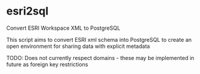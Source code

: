 # esri2sql
Convert ESRI Workspace XML to PostgreSQL

This script aims to convert ESRI xml schema into PostgreSQL to create an open environment for sharing data with explicit metadata

TODO:
Does not currently respect domains - these may be implemented in future as foreign key restrictions
